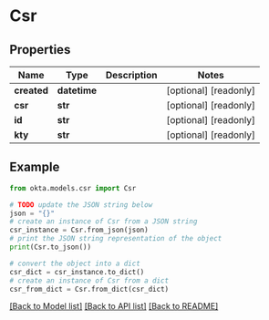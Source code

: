 # Csr


## Properties

Name | Type | Description | Notes
------------ | ------------- | ------------- | -------------
**created** | **datetime** |  | [optional] [readonly] 
**csr** | **str** |  | [optional] [readonly] 
**id** | **str** |  | [optional] [readonly] 
**kty** | **str** |  | [optional] [readonly] 

## Example

```python
from okta.models.csr import Csr

# TODO update the JSON string below
json = "{}"
# create an instance of Csr from a JSON string
csr_instance = Csr.from_json(json)
# print the JSON string representation of the object
print(Csr.to_json())

# convert the object into a dict
csr_dict = csr_instance.to_dict()
# create an instance of Csr from a dict
csr_from_dict = Csr.from_dict(csr_dict)
```
[[Back to Model list]](../README.md#documentation-for-models) [[Back to API list]](../README.md#documentation-for-api-endpoints) [[Back to README]](../README.md)


